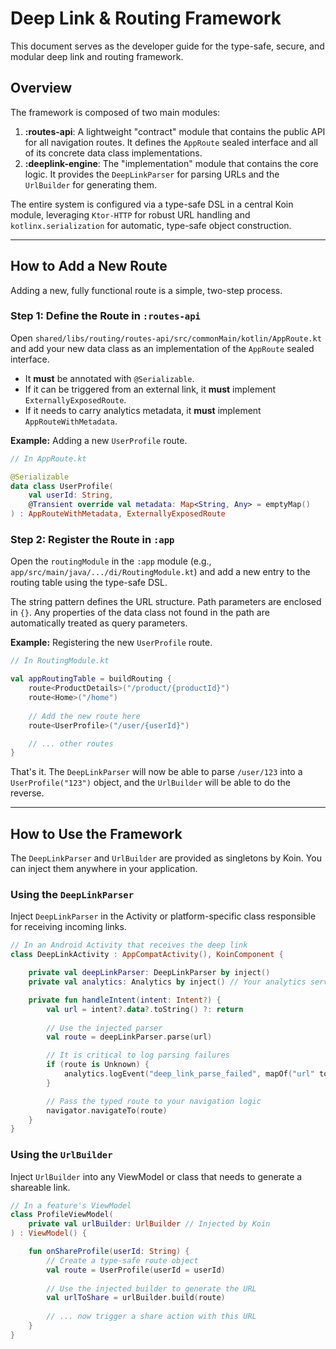 # Deep Link & Routing Framework

This document serves as the developer guide for the type-safe, secure, and modular deep link and routing framework.

## Overview

The framework is composed of two main modules:

1.  **:routes-api**: A lightweight "contract" module that contains the public API for all navigation routes. It defines the `AppRoute` sealed interface and all of its concrete data class implementations.
2.  **:deeplink-engine**: The "implementation" module that contains the core logic. It provides the `DeepLinkParser` for parsing URLs and the `UrlBuilder` for generating them.

The entire system is configured via a type-safe DSL in a central Koin module, leveraging `Ktor-HTTP` for robust URL handling and `kotlinx.serialization` for automatic, type-safe object construction.

---

## How to Add a New Route

Adding a new, fully functional route is a simple, two-step process.

### Step 1: Define the Route in `:routes-api`

Open `shared/libs/routing/routes-api/src/commonMain/kotlin/AppRoute.kt` and add your new data class as an implementation of the `AppRoute` sealed interface.

-   It **must** be annotated with `@Serializable`.
-   If it can be triggered from an external link, it **must** implement `ExternallyExposedRoute`.
-   If it needs to carry analytics metadata, it **must** implement `AppRouteWithMetadata`.

**Example:** Adding a new `UserProfile` route.

```kotlin
// In AppRoute.kt

@Serializable
data class UserProfile(
    val userId: String,
    @Transient override val metadata: Map<String, Any> = emptyMap()
) : AppRouteWithMetadata, ExternallyExposedRoute
```

### Step 2: Register the Route in `:app`

Open the `routingModule` in the `:app` module (e.g., `app/src/main/java/.../di/RoutingModule.kt`) and add a new entry to the routing table using the type-safe DSL.

The string pattern defines the URL structure. Path parameters are enclosed in `{}`. Any properties of the data class not found in the path are automatically treated as query parameters.

**Example:** Registering the new `UserProfile` route.

```kotlin
// In RoutingModule.kt

val appRoutingTable = buildRouting {
    route<ProductDetails>("/product/{productId}")
    route<Home>("/home")
    
    // Add the new route here
    route<UserProfile>("/user/{userId}")

    // ... other routes
}
```

That's it. The `DeepLinkParser` will now be able to parse `/user/123` into a `UserProfile("123")` object, and the `UrlBuilder` will be able to do the reverse.

---

## How to Use the Framework

The `DeepLinkParser` and `UrlBuilder` are provided as singletons by Koin. You can inject them anywhere in your application.

### Using the `DeepLinkParser`

Inject `DeepLinkParser` in the Activity or platform-specific class responsible for receiving incoming links.

```kotlin
// In an Android Activity that receives the deep link
class DeepLinkActivity : AppCompatActivity(), KoinComponent {

    private val deepLinkParser: DeepLinkParser by inject()
    private val analytics: Analytics by inject() // Your analytics service

    private fun handleIntent(intent: Intent?) {
        val url = intent?.data?.toString() ?: return
        
        // Use the injected parser
        val route = deepLinkParser.parse(url)

        // It is critical to log parsing failures
        if (route is Unknown) {
            analytics.logEvent("deep_link_parse_failed", mapOf("url" to url))
        }

        // Pass the typed route to your navigation logic
        navigator.navigateTo(route)
    }
}
```

### Using the `UrlBuilder`

Inject `UrlBuilder` into any ViewModel or class that needs to generate a shareable link.

```kotlin
// In a feature's ViewModel
class ProfileViewModel(
    private val urlBuilder: UrlBuilder // Injected by Koin
) : ViewModel() {

    fun onShareProfile(userId: String) {
        // Create a type-safe route object
        val route = UserProfile(userId = userId)
        
        // Use the injected builder to generate the URL
        val urlToShare = urlBuilder.build(route)
        
        // ... now trigger a share action with this URL
    }
}
```
